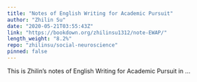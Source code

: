 ```yaml
---
title: "Notes of English Writing for Academic Pursuit"
author: "Zhilin Su"
date: "2020-05-21T03:55:43Z"
link: "https://bookdown.org/zhilinsu1312/note-EWAP/"
length_weight: "8.2%"
repo: "zhilinsu/social-neuroscience"
pinned: false
---
```


This is Zhilin’s notes of English Writing for Academic Pursuit in ...
